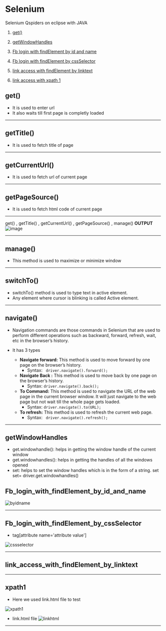 # Selenium
Selenium Qspiders on eclipse with JAVA

1.  [get()](#get())




1.  [getWindowHandles](#getWindowHandles)

1.  [Fb login with findElement by id and name](#Fb_login_with_findElement_by_id_and_name)
2.  [Fb login with findElement by cssSelector](#Fb_login_with_findElement_by_cssSelector)
3.  [link access with findElement by linktext](#link_access_with_findElement_by_linktext)
3.  [link access with xpath 1](#xpath1)


## get()
- It is used to enter url
- It also waits till first page is completly loaded

*********************************

## getTitle()
- It is used to fetch title of page

*********************************

## getCurrentUrl()
- It is used to fetch url of current page

*********************************

## getPageSource()
- It is used to fetch html code of current page

**************************************
get() , getTitle() , getCurrentUrl() , getPageSource() , manage() **OUTPUT**
![image](https://user-images.githubusercontent.com/88243315/183306372-f4fa19dc-ead4-4a5d-9c50-0a31817c5ad4.png)

*********************************

## manage()
- This method is used to maximize or minimize window

*********************************

## switchTo()
- switchTo() method is used to type text in active element.
- Any element where cursor is blinking is called Active element.

*********************************

## navigate()
- Navigation commands are those commands in Selenium that are used to perform different operations such as backward, forward, refresh, wait, etc in the browser’s history.
- It has 3 types

   - **Navigate forward:** This method is used to move forward by one page on the browser’s history.
        * Syntax:
      ` driver.navigate().forward();`
   - **Navigate Back :**  This method is used to move back by one page on the browser’s history. 
        * Syntax:
        `driver.navigate().back();`
   - **To Command:**  This method is used to navigate the URL of the web page in the current browser window. It will just navigate to the web page but not wait till the whole page gets loaded.
        * Syntax: 
        `driver.navigate().to(URL);`
   - **To refresh:** This method is used to refresh the current web page.
        * Syntax:
       ` driver.navigate().refresh();`

*********************************


## getWindowHandles

- get.windowhandle(): helps in getting the window handle of the current window
- get.windowhandles(): helps in getting the handles of all the windows opened
- set: helps to set the window handles which is in the form of a string.  set<string> set= driver.get.windowhandles()

## Fb_login_with_findElement_by_id_and_name

![byidname](https://user-images.githubusercontent.com/88243315/183301543-461357b2-a43c-4cac-b1e8-b26280feb44c.png)


********************************************************
## Fb_login_with_findElement_by_cssSelector
- tag[attribute name='attribute value']

![cssselector](https://user-images.githubusercontent.com/88243315/183301536-42550764-13a1-45dc-aafd-32a8a36e79dc.png)


***************************************************************

## link_access_with_findElement_by_linktext




***************************************************************


## xpath1
- Here we used link.html file to test

![xpath1](https://user-images.githubusercontent.com/88243315/183301525-5aba36e7-e525-452d-b421-6cc29890ab55.png)

- link.html file
![linkhtml](https://user-images.githubusercontent.com/88243315/183301642-8c39b684-cfa0-42fe-b463-5263d93c4d9f.png)

***************************************************************

